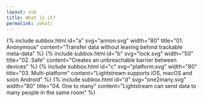 ```yaml
---
layout: sub
title: What is it?
permalink: /what/
---
```


{% include subbox.html id="a" svg="annon.svg" width="80" title="01. Anonymous" content="Transfer data without leaving behind trackable meta-data" %}
{% include subbox.html id="b" svg="lock.svg" width="50" title="02. Safe" content="Creates an unbreachable barrier between devices" %}
{% include subbox.html id="c" svg="platform.svg" width="80" title="03. Multi-platform" content="Lightstream supports iOS, macOS and soon Android" %}
{% include subbox.html id="d" svg="one2many.svg" width="80" title="04. One to many" content="Lightstream can send data to many people in the same room" %}
